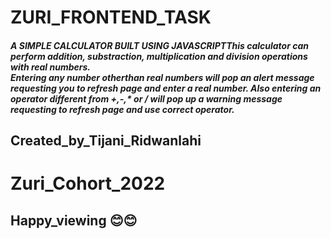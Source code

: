 # ZURI_FRONTEND_TASK
<h5> A SIMPLE CALCULATOR BUILT USING JAVASCRIPT</h
<p>This calculator can perform addition, substraction, multiplication and division operations with real numbers.<br>
Entering any number otherthan real numbers will pop an alert message requesting you to refresh page and enter a real number. Also entering an operator different from +,-,* or / will pop up a warning message requesting to refresh page and use correct operator.

## Created_by_Tijani_Ridwanlahi
# Zuri_Cohort_2022
## Happy_viewing 😊😊
